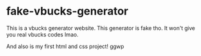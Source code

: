 # fake-vbucks-generator

This is a vbucks generator website. This generator is fake tho. It won't give you real vbucks codes lmao.

And also is my first html and css project! ggwp

